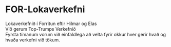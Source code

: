 # FOR-Lokaverkefni
Lokaverkefnið í Forritun eftir Hilmar og Elas<br>
Við gerum Top-Trumps Verkefnið<br>
Fyrsta tímanum vorum við einfaldlega að velta fyrir okkur hver gerir hvað og hvaða verkefni við tökum.
